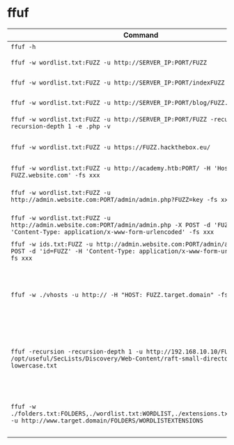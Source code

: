 # ffuf



| **Command**                                                                                                                                                     | **Description**                                                               |
| --------------------------------------------------------------------------------------------------------------------------------------------------------------- | ----------------------------------------------------------------------------- |
| ```ffuf -h```                                                                                                                                                        | ffuf help                                                                     |
| `ffuf -w wordlist.txt:FUZZ -u http://SERVER_IP:PORT/FUZZ`                                                                                                       | Directory Fuzzing                                                             |
| `ffuf -w wordlist.txt:FUZZ -u http://SERVER_IP:PORT/indexFUZZ`                                                                                                  | Extension Fuzzing                                                             |
| `ffuf -w wordlist.txt:FUZZ -u http://SERVER_IP:PORT/blog/FUZZ.php`                                                                                              | Page Fuzzing                                                                  |
| `ffuf -w wordlist.txt:FUZZ -u http://SERVER_IP:PORT/FUZZ -recursion -recursion-depth 1 -e .php -v`                                                              | Recursive Fuzzing                                                             |
| `ffuf -w wordlist.txt:FUZZ -u https://FUZZ.hackthebox.eu/`                                                                                                      | Sub-domain Fuzzing                                                            |
| `ffuf -w wordlist.txt:FUZZ -u http://academy.htb:PORT/ -H 'Host: FUZZ.website.com' -fs xxx`                                                                     | VHost Fuzzing                                                                 |
| `ffuf -w wordlist.txt:FUZZ -u http://admin.website.com:PORT/admin/admin.php?FUZZ=key -fs xxx`                                                                   | Parameter Fuzzing - GET                                                       |
| `ffuf -w wordlist.txt:FUZZ -u http://admin.website.com:PORT/admin/admin.php -X POST -d 'FUZZ=key' -H 'Content-Type: application/x-www-form-urlencoded' -fs xxx` | Parameter Fuzzing - POST                                                      |
| `ffuf -w ids.txt:FUZZ -u http://admin.website.com:PORT/admin/admin.php -X POST -d 'id=FUZZ' -H 'Content-Type: application/x-www-form-urlencoded' -fs xxx`       | Value Fuzzing                                                                 |
| `ffuf -w ./vhosts -u http:// -H "HOST: FUZZ.target.domain" -fs 612`                                                                                             | Bruteforcing for possible virtual hosts on the target domain using ffuf.      |
| `ffuf -recursion -recursion-depth 1 -u http://192.168.10.10/FUZZ -w /opt/useful/SecLists/Discovery/Web-Content/raft-small-directories-lowercase.txt`            | Discovering files and folders that cannot be spotted by browsing the website. |
| `ffuf -w ./folders.txt:FOLDERS,./wordlist.txt:WORDLIST,./extensions.txt:EXTENSIONS -u http://www.target.domain/FOLDERS/WORDLISTEXTENSIONS`                      | Mutated bruteforcing against the target web server.                           |
